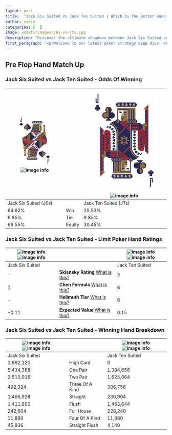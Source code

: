 ```yaml
---
layout: post
title:  "Jack Six Suited Vs Jack Ten Suited | Which Is The Better Hand In Poker? A Complete Guide"
author: reece
categories: [  ]
image: assets/images/j6s-vs-jts.jpg
description: "Discover the ultimate showdown between Jack Six Suited and Jack Ten Suited in poker! Uncover the odds, strategies, and scenarios where one hand triumphs over the other. Get ready to up your poker game with this thrilling analysis."
first_paragraph: "<p>Welcome to our latest poker strategy deep dive, where we're pitting two distinct hands against each other in a high-stakes showdown: Jack Six Suited vs Jack Ten Suited.</p><p>In the dynamic world of poker, every decision counts, and knowing which hand holds the upper hand is key to your success at the table.</p><p>In this article, we'll dissect these two hands, explore the scenarios where one dominates the other, and equip you with the knowledge to make strategic choices that can tip the odds in your favor.</p><p>Get ready to unravel the intriguing dynamics of these poker hands and elevate your game to new heights.</p>"
---
```




[comment]: # (sp0)

## Pre Flop Hand Match Up

<div class="table hand-ratings" markdown="1"> 



### Jack Six Suited vs Jack Ten Suited - Odds Of Winning


    
| ![image info](assets/images/hand1/J.png) ![image info](assets/images/hand1/6s.png) |  | ![image info](assets/images/hand2/J.png) ![image info](assets/images/hand2/ts.png) |
| -------- | -------- | -------- |
| Jack Six Suited (J6s) |  | Jack Ten Suited (JTs) |
| 64.62% | Win | 25.53% |
| 9.85% | Tie | 9.85% |
| 69.55% | Equity | 30.45% |




[comment]: # (sp1)



### Jack Six Suited vs Jack Ten Suited - Limit Poker Hand Ratings


    
| ![image info](https://www.riverpairs.com/assets/images/hand1/J.png) ![image info](https://www.riverpairs.com/assets/images/hand1/6s.png) |  | ![image info](https://www.riverpairs.com/assets/images/hand2/J.png) ![image info](https://www.riverpairs.com/assets/images/hand2/ts.png) |
| -------- | -------- | -------- |
| Jack Six Suited |  | Jack Ten Suited |
| - | **Sklansky Rating** [What is this?](/sklansky-rating-explained) | 3 |
| 1 | **Chen Formula** [What is this?](/chen-formula-explained) | 6 |
| - | **Hellmuth Tier** [What is this?](/Hellmuth-tier-explained) | 6 |
| -0.11 | **Expected Value** [What is this?](/expected-value-explained) | 0.15 |




[comment]: # (sp2)



### Jack Six Suited vs Jack Ten Suited - Winning Hand Breakdown


    
| ![image info](https://www.riverpairs.com/assets/images/hand1/J.png) ![image info](https://www.riverpairs.com/assets/images/hand1/6s.png) |  | ![image info](https://www.riverpairs.com/assets/images/hand2/J.png) ![image info](https://www.riverpairs.com/assets/images/hand2/ts.png) |
| -------- | -------- | -------- |
| Jack Six Suited |  | Jack Ten Suited |
| 1,662,120 | High Card | 0 |
| 5,434,368 | One Pair | 1,384,656 |
| 2,510,016 | Two Pair | 1,625,064 |
| 492,324 | Three Of A Kind | 306,756 |
| 1,466,928 | Straight | 230,904 |
| 1,411,800 | Flush | 1,453,644 |
| 242,604 | Full House | 228,240 |
| 11,880 | Four Of A Kind | 11,880 |
| 45,936 | Straight Flush | 4,140 |




[comment]: # (sp3)



</div>

[comment]: # (sp4)



[comment]: # (sp5)

